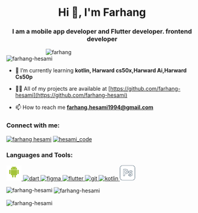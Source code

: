 <h1 align="center">Hi 👋, I'm Farhang</h1>
<h3 align="center"> I am a mobile app developer and Flutter developer. frontend developer</h3>

<img align = "right" alt= "farhang" width = "400" src = "https://user-images.githubusercontent.com/69011963/137184767-79a13ec7-1bb3-4341-a6da-3a149c9c159a.gif">
<p align="left"> <img src="https://komarev.com/ghpvc/?username=farhang-hesami&label=Profile%20views&color=0e75b6&style=flat" alt="farhang-hesami" /> </p>

- 🌱 I’m currently learning **kotlin, Harward cs50x,Harward Ai,Harward Cs50p**

- 👨‍💻 All of my projects are available at [https://github.com/farhang-hesami](https://github.com/farhang-hesami)

- 📫 How to reach me **farhang.hesami1994@gmail.com**

<h3 align="left">Connect with me:</h3>
<p align="left">
<a href="https://fb.com/farhang hesami" target="blank"><img align="center" src="https://raw.githubusercontent.com/rahuldkjain/github-profile-readme-generator/master/src/images/icons/Social/facebook.svg" alt="farhang hesami" height="30" width="40" /></a>
<a href="https://instagram.com/hesami_code" target="blank"><img align="center" src="https://raw.githubusercontent.com/rahuldkjain/github-profile-readme-generator/master/src/images/icons/Social/instagram.svg" alt="hesami_code" height="30" width="40" /></a>
</p>

<h3 align="left">Languages and Tools:</h3>
<p align="left"> <a href="https://developer.android.com" target="_blank" rel="noreferrer"> <img src="https://raw.githubusercontent.com/devicons/devicon/master/icons/android/android-original-wordmark.svg" alt="android" width="40" height="40"/> </a> <a href="https://dart.dev" target="_blank" rel="noreferrer"> <img src="https://www.vectorlogo.zone/logos/dartlang/dartlang-icon.svg" alt="dart" width="40" height="40"/> </a> <a href="https://www.figma.com/" target="_blank" rel="noreferrer"> <img src="https://www.vectorlogo.zone/logos/figma/figma-icon.svg" alt="figma" width="40" height="40"/> </a> <a href="https://flutter.dev" target="_blank" rel="noreferrer"> <img src="https://www.vectorlogo.zone/logos/flutterio/flutterio-icon.svg" alt="flutter" width="40" height="40"/> </a> <a href="https://git-scm.com/" target="_blank" rel="noreferrer"> <img src="https://www.vectorlogo.zone/logos/git-scm/git-scm-icon.svg" alt="git" width="40" height="40"/> </a> <a href="https://kotlinlang.org" target="_blank" rel="noreferrer"> <img src="https://www.vectorlogo.zone/logos/kotlinlang/kotlinlang-icon.svg" alt="kotlin" width="40" height="40"/> </a> <a href="https://www.photoshop.com/en" target="_blank" rel="noreferrer"> <img src="https://raw.githubusercontent.com/devicons/devicon/master/icons/photoshop/photoshop-line.svg" alt="photoshop" width="40" height="40"/> </a> </p>

<p><img align="left" src="https://github-readme-stats.vercel.app/api/top-langs?username=farhang-hesami&show_icons=true&locale=en&layout=compact" alt="farhang-hesami" /></p>

<p>&nbsp;<img align="center" src="https://github-readme-stats.vercel.app/api?username=farhang-hesami&show_icons=true&locale=en" alt="farhang-hesami" /></p>

<p><img align="center" src="https://github-readme-streak-stats.herokuapp.com/?user=farhang-hesami&" alt="farhang-hesami" /></p>
